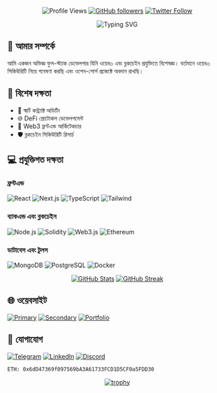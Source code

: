 <div align="center">
  
![Profile Views](https://komarev.com/ghpvc/?username=sh33ikh&label=প্রোফাইল+ভিউ&color=blueviolet&style=flat)
[![GitHub followers](https://img.shields.io/github/followers/sh33ikh?style=social&label=অনুসরণকারী)](https://github.com/sh33ikh)
[![Twitter Follow](https://img.shields.io/twitter/follow/sh33ikh?style=social&label=টুইটার)](https://twitter.com/sh33ikh)

<p align="center">
  <img src="https://readme-typing-svg.herokuapp.com?font=Fira+Code&pause=1000&color=6F3FF7&center=true&vCenter=true&width=435&lines=ফুল+স্ট্যাক+ডেভেলপার;ব্লকচেইন+ইঞ্জিনিয়ার;ওয়েব৩+সিকিউরিটি+রিসার্চার" alt="Typing SVG" />
</p>

</div>

## 🚀 আমার সম্পর্কে
আমি একজন অভিজ্ঞ ফুল-স্ট্যাক ডেভেলপার যিনি ওয়েব৩ এবং ব্লকচেইন প্রযুক্তিতে বিশেষজ্ঞ। বর্তমানে ওয়েব৩ সিকিউরিটি নিয়ে গবেষণা করছি এবং ওপেন-সোর্স প্রজেক্টে অবদান রাখছি।

## 💫 বিশেষ দক্ষতা
- 🔐 স্মার্ট কন্ট্র্যাক্ট অডিটিং
- 🌐 DeFi প্রোটোকল ডেভেলপমেন্ট
- 🎨 Web3 ফ্রন্টএন্ড আর্কিটেকচার
- 🛡️ ব্লকচেইন সিকিউরিটি রিসার্চ

## 💻 প্রযুক্তিগত দক্ষতা

### ফ্রন্টএন্ড
![React](https://img.shields.io/badge/React-20232A?style=for-the-badge&logo=react&logoColor=61DAFB)
![Next.js](https://img.shields.io/badge/Next.js-000000?style=for-the-badge&logo=next.js&logoColor=white)
![TypeScript](https://img.shields.io/badge/TypeScript-007ACC?style=for-the-badge&logo=typescript&logoColor=white)
![Tailwind](https://img.shields.io/badge/Tailwind-38B2AC?style=for-the-badge&logo=tailwind-css&logoColor=white)

### ব্যাকএন্ড এবং ব্লকচেইন
![Node.js](https://img.shields.io/badge/Node.js-339933?style=for-the-badge&logo=node.js&logoColor=white)
![Solidity](https://img.shields.io/badge/Solidity-363636?style=for-the-badge&logo=solidity&logoColor=white)
![Web3.js](https://img.shields.io/badge/Web3.js-F16822?style=for-the-badge&logo=web3.js&logoColor=white)
![Ethereum](https://img.shields.io/badge/Ethereum-3C3C3D?style=for-the-badge&logo=ethereum&logoColor=white)

### ডাটাবেস এবং টুলস
![MongoDB](https://img.shields.io/badge/MongoDB-4EA94B?style=for-the-badge&logo=mongodb&logoColor=white)
![PostgreSQL](https://img.shields.io/badge/PostgreSQL-316192?style=for-the-badge&logo=postgresql&logoColor=white)
![Docker](https://img.shields.io/badge/Docker-2496ED?style=for-the-badge&logo=docker&logoColor=white)

<div align="center">

[![GitHub Stats](https://github-readme-stats.vercel.app/api?username=sh33ikh&show_icons=true&theme=tokyonight&hide_border=true&bg_color=0D1117&hide=contribs,issues&locale=bn)](https://github.com/sh33ikh)
[![GitHub Streak](https://github-readme-streak-stats.herokuapp.com?user=sh33ikh&theme=tokyonight&hide_border=true&background=0D1117)](https://github.com/sh33ikh)

</div>

## 🌐 ওয়েবসাইট
[![Primary](https://img.shields.io/badge/likhon.dev-000000?style=for-the-badge&logo=About.me&logoColor=white)](https://likhon.dev)
[![Secondary](https://img.shields.io/badge/likhon.xyz-4353FF?style=for-the-badge&logo=About.me&logoColor=white)](https://likhon.xyz)
[![Portfolio](https://img.shields.io/badge/likhonsheikh.com-FF3366?style=for-the-badge&logo=About.me&logoColor=white)](https://likhonsheikh.com)

## 🤝 যোগাযোগ
[![Telegram](https://img.shields.io/badge/RektDevelopers-2CA5E0?style=for-the-badge&logo=telegram&logoColor=white)](https://t.me/RektDevelopers)
[![LinkedIn](https://img.shields.io/badge/LinkedIn-0077B5?style=for-the-badge&logo=linkedin&logoColor=white)](https://linkedin.com/in/sh33ikh)
[![Discord](https://img.shields.io/badge/Discord-7289DA?style=for-the-badge&logo=discord&logoColor=white)](https://discordapp.com/users/sh33ikh)

```
ETH: 0x6dD47369f097569bA3A61733FCD1D5CF0a5FDD30
```

<div align="center">


[![trophy](https://github-profile-trophy.vercel.app/?username=sh33ikh&theme=onestar&no-frame=true&no-bg=true&column=4&margin-w=15&margin-h=15)](https://github.com/sh33ikh)


</div>
